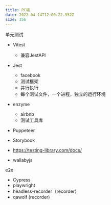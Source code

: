 ```yaml
---
title: PC端
date: 2022-04-14T12:00:22.552Z
size: 356
---
```

单元测试

- Vitest
  - 兼容JestAPI

- Jest
  - facebook
  - 测试框架
  - 并行执行
  - 每个测试文件，一个进程，独立的运行环境

- enzyme
  - airbnb
  - 测试工具库

- Puppeteer
- Storybook
- https://testing-library.com/docs/
- wallabyjs

e2e

- Cypress
- playwright
- headless-recorder（recorder）
- qawolf (recorder)

